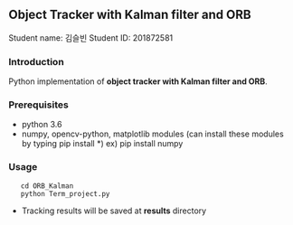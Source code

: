 ## Object Tracker with Kalman filter and ORB

Student name: 김슬빈
Student ID: 201872581

### Introduction
Python implementation of **object tracker with Kalman filter and ORB**.

### Prerequisites
- python 3.6
- numpy, opencv-python, matplotlib modules
(can install these modules by typing pip install *)
ex) pip install numpy

### Usage
```**
   cd ORB_Kalman
   python Term_project.py
```

- Tracking results will be saved at **results** directory

